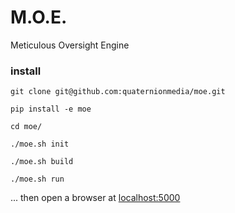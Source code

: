 # M.O.E.
Meticulous Oversight Engine

### install
`git clone git@github.com:quaternionmedia/moe.git`

`pip install -e moe`

`cd moe/`

`./moe.sh init`

`./moe.sh build`

`./moe.sh run`

... then open a browser at [localhost:5000](http://localhost:5000)

